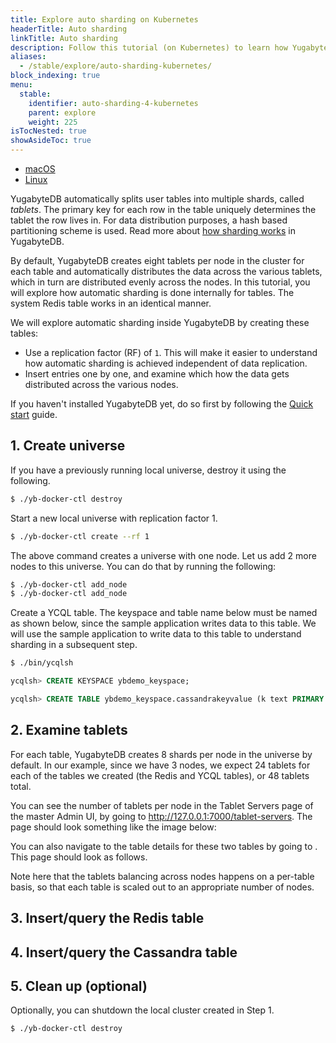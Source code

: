 ```yaml
---
title: Explore auto sharding on Kubernetes
headerTitle: Auto sharding
linkTitle: Auto sharding
description: Follow this tutorial (on Kubernetes) to learn how YugabyteDB automatically splits tables into shards (tablets).
aliases:
  - /stable/explore/auto-sharding-kubernetes/
block_indexing: true
menu:
  stable:
    identifier: auto-sharding-4-kubernetes
    parent: explore
    weight: 225
isTocNested: true
showAsideToc: true
---
```


<ul class="nav nav-tabs-alt nav-tabs-yb">

  <li >
    <a href="/stable/explore/auto-sharding/macos" class="nav-link">
      <i class="fab fa-apple" aria-hidden="true"></i>
      macOS
    </a>
  </li>

  <li >
    <a href="/stable/explore/auto-sharding/linux" class="nav-link">
      <i class="fab fa-linux" aria-hidden="true"></i>
      Linux
    </a>
  </li>
<!--
  <li >
    <a href="/stable/explore/auto-sharding-docker" class="nav-link">
      <i class="fab fa-docker" aria-hidden="true"></i>
      Docker
    </a>
  </li>
-->
<!--
  <li >
    <a href="/stable/explore/auto-sharding-kubernetes" class="nav-link active">
      <i class="fas fa-cubes" aria-hidden="true"></i>
      Kubernetes
    </a>
  </li>
-->
</ul>

YugabyteDB automatically splits user tables into multiple shards, called *tablets*. The primary key for each row in the table uniquely determines the tablet the row lives in. For data distribution purposes, a hash based partitioning scheme is used. Read more about [how sharding works](../../../architecture/docdb/sharding/) in YugabyteDB.

By default, YugabyteDB creates eight tablets per node in the cluster for each table and automatically distributes the data across the various tablets, which in turn are distributed evenly across the nodes. In this tutorial, you will explore how automatic sharding is done internally for tables. The system Redis table works in an identical manner.

We will explore automatic sharding inside YugabyteDB by creating these tables:

- Use a replication factor (RF) of `1`. This will make it easier to understand how automatic sharding is achieved independent of data replication.
- Insert entries one by one, and examine which how the data gets distributed across the various nodes.

If you haven't installed YugabyteDB yet, do so first by following the [Quick start](../../../quick-start/install/) guide.

## 1. Create universe

If you have a previously running local universe, destroy it using the following.

```sh
$ ./yb-docker-ctl destroy
```

Start a new local universe with replication factor 1.

```sh
$ ./yb-docker-ctl create --rf 1 
```

The above command creates a universe with one node. Let us add 2 more nodes to this universe. You can do that by running the following:

```sh
$ ./yb-docker-ctl add_node
$ ./yb-docker-ctl add_node
```

Create a YCQL table. The keyspace and table name below must be named as shown below, since the sample application writes data to this table. We will use the sample application to write data to this table to understand sharding in a subsequent step.

```sh
$ ./bin/ycqlsh
```

```sql
ycqlsh> CREATE KEYSPACE ybdemo_keyspace;
```

```sql
ycqlsh> CREATE TABLE ybdemo_keyspace.cassandrakeyvalue (k text PRIMARY KEY, v blob);
```

## 2. Examine tablets

For each table, YugabyteDB creates 8 shards per node in the universe by default. In our example, since we have 3 nodes, we expect 24 tablets for each of the tables we created (the Redis and YCQL tables), or 48 tablets total.

You can see the number of tablets per node in the Tablet Servers page of the master Admin UI, by going to http://127.0.0.1:7000/tablet-servers. The page should look something like the image below:

You can also navigate to the table details for these two tables by going to <URL>. This page should look as follows.

Note here that the tablets balancing across nodes happens on a per-table basis, so that each table is scaled out to an appropriate number of nodes.

## 3. Insert/query the Redis table

## 4. Insert/query the Cassandra table

## 5. Clean up (optional)

Optionally, you can shutdown the local cluster created in Step 1.

```sh
$ ./yb-docker-ctl destroy
```
